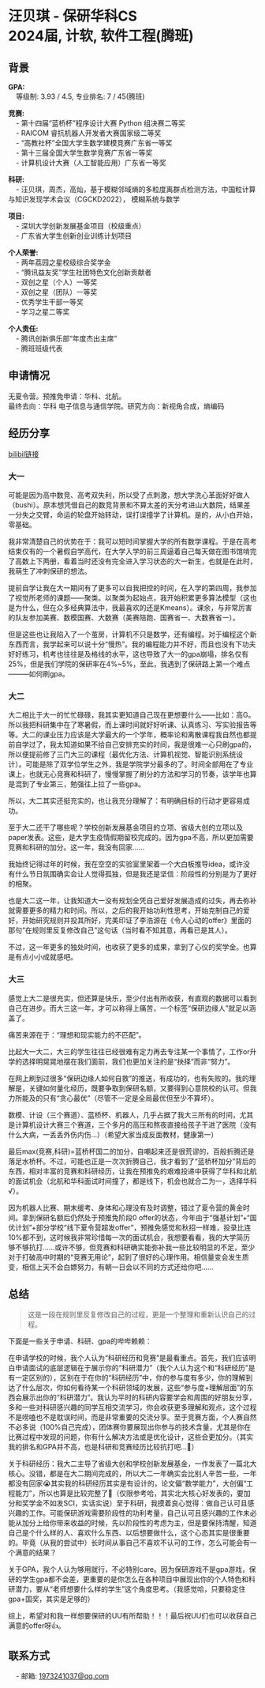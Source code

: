 # 汪贝琪 - 保研华科CS<br>2024届, 计软, 软件工程(腾班)

## 背景
**GPA:**<br>
&nbsp;&nbsp;&nbsp;&nbsp;等级制: 3.93 / 4.5, 专业排名: 7 / 45(腾班)

**竞赛:**<br>
&nbsp;&nbsp;&nbsp;&nbsp;- 第十四届“蓝桥杯”程序设计大赛 Python 组决赛二等奖<br>
&nbsp;&nbsp;&nbsp;&nbsp;- RAICOM 睿抗机器人开发者大赛国家级二等奖<br>
&nbsp;&nbsp;&nbsp;&nbsp;- “高教社杯”全国大学生数学建模竞赛广东省一等奖<br>
&nbsp;&nbsp;&nbsp;&nbsp;- 第十三届全国大学生数学竞赛广东省一等奖<br>
&nbsp;&nbsp;&nbsp;&nbsp;- 计算机设计大赛（人工智能应用）广东省一等奖<br>

**科研:**<br>
&nbsp;&nbsp;&nbsp;&nbsp;- 汪贝琪，周杰，高灿，基于模糊邻域熵的多粒度离群点检测方法，中国粒计算与知识发现学术会议（CGCKD2022）， 模糊系统与数学<br>

**项目:**<br>
&nbsp;&nbsp;&nbsp;&nbsp;- 深圳大学创新发展基金项目（校级重点）<br>
&nbsp;&nbsp;&nbsp;&nbsp;- 广东省大学生创新创业训练计划项目<br>

**个人荣誉:**<br>
&nbsp;&nbsp;&nbsp;&nbsp;- 两年荔园之星校级综合奖学金<br>
&nbsp;&nbsp;&nbsp;&nbsp;- “腾讯益友奖”学生社团特色文化创新贡献者<br>
&nbsp;&nbsp;&nbsp;&nbsp;- 双创之星（个人）一等奖<br>
&nbsp;&nbsp;&nbsp;&nbsp;- 双创之星（团队）一等奖<br>
&nbsp;&nbsp;&nbsp;&nbsp;- 优秀学生干部一等奖<br>
&nbsp;&nbsp;&nbsp;&nbsp;- 学习之星二等奖<br>

**个人责任:**<br>
&nbsp;&nbsp;&nbsp;&nbsp;- 腾讯创新俱乐部“年度杰出主席”<br>
&nbsp;&nbsp;&nbsp;&nbsp;- 腾班班级代表<br>

## 申请情况
无夏令营。预推免申请：华科、北航。<br>
最终去向：华科 电子信息与通信学院。研究方向：新视角合成，熵编码<br>

## 经历分享
[bilibil链接](https://www.bilibili.com/read/cv26894348/?spm_id_from=333.999.0.0)
### 大一
可能是因为高中数竞、高考双失利，所以受了点刺激，想大学洗心革面好好做人（bushi）。原本想凭借自己的数竞背景和不算太差的天分考进山大数院，结果差一分失之交臂，命运的轮盘开始转动，误打误撞学了计算机。是的，从小白开始，零基础。

我非常清楚自己的优势在于：我可以短时间掌握大学的所有数学课程。于是在高考结束仅有的一个暑假自学高代，在大学入学的前三周逼着自己每天做在图书馆啃完了高数上下两册，看着当时还没有完全进入学习状态的大一新生，也就是在此时，我萌生了冲刺保研的想法。

提前自学让我在大一期间有了更多可以自我把控的时间，在入学的第四周，我参加了视觉所老师的课题——聚类。以聚类为起始点，我开始积累更多算法模型（这也是为什么，但在众多经典算法中，我最喜欢的还是Kmeans）。课余，与非常厉害的队友参加美赛、数模国赛、大数赛（美赛陪跑、国赛省一、大数赛省一）。

但是这些也让我陷入了一个茧房，计算机不只是数学，还有编程。对于编程这个新东西而言，我学起来可以说十分“慢热”。我的编程能力并不好，而且也没有下功夫好好练习，机考也往往是及格线的水平，这也导致了大一的gpa崩塌，排名仅有25%，但是我们学院的保研率在4%~5%，至此，我遇到了保研路上第一个难点———如何刷gpa。 

### 大二
大二相比于大一的忙忙碌碌，我其实更知道自己现在更想要什么——比如：高G。所以我把科研集中在了寒暑假，而上课时间就好好听课、认真练习、写实验报告等等。大二的课业压力应该是大学最大的一个学年，概率论和离散课程我自然也都提前自学过了，我太知道如果不给自己安排充实的时间，我是很难一心只刷gpa的，所以便提前修了三门大三的课程（最优化方法、计算机视觉、智能识别系统设计）。可能是除了双学位学生之外，我是学院学分最多的了。时间全部用在了专业课上，也就无心竞赛和科研了，慢慢掌握了刷分的方法和学习的节奏，该学年也算是混到了专业第三，勉强往上拉了一些gpa。

所以，大二其实还挺充实的，也让我充分理解了：有明确目标的行动才更容易成功。

至于大二还干了哪些呢？学校创新发展基金项目的立项、省级大创的立项以及paper发表。这些，是大学生疫情假期留校完成的。因为gpa不高，所以更加需要竞赛和科研的加分。这一年，我没有回家......

我始终记得过年的时候，我在空空的实验室里架着一个大白板推导idea，或许没有什么节日氛围确实会让人觉得孤独，但是我还是坚信：阶段性的分别是为了更好的相聚。

也是大二这一年，让我知道大一没有规划全凭自己爱好发展造成的过失，再去弥补就需要更多的精力和时间。所以，之后的我开始功利性思考，开始克制自己的爱好，开始研究规则并投其所好，完美印证了李浩源在《令人心动的offer》里面的那句“在规则里反复修改自己”这句话（当时看不知其意，再看已是其人）。

不过，这一年更多的独处时间，也收获了更多的成果，拿到了心仪的奖学金。也算是有点小小成就感吧。

### 大三
感觉上大二是很充实，但还算是快乐，至少付出有所收获，有直观的数据可以看到自己在进步。而大三这一年，才可以称得上痛苦，一个标签“保研边缘人”就足以涵盖了。

痛苦来源在于：“理想和现实能力的不匹配”。

比起大一大二，大三的学生往往已经很难有定力再去专注某一个事情了，工作or升学的选择明晃晃地摆在我们面前，我们也更加关注的是“抉择”而非“努力”。

在网上刷到过很多“保研边缘人如何自救”的推送，有成功的，也有失败的。我的理解是，关键如何量化经历，既要争取到保研名额，又要得到心意院校的认可。但我力所能及的只有“贪心最优”（尽管不一定是全局最优但至少不算坏）。

数模、计设（三个赛道）、蓝桥杯、机器人，几乎占据了我大三所有的时间，尤其是计算机设计大赛三个赛道，三个多月的高压和熬夜直接给孩子干进了医院（没有什么大病，一丢丢外伤内伤...）（希望大家当成反面教材，健康第一）

最后max(竞赛,科研)=蓝桥杯国二的加分，自嘲起来还是很荒谬的，百般折腾还是落足水桥杯。不过，可能也正是一次次折腾自己，我才看到了“蓝桥杯加分”背后的东西，相对丰富的竞赛和科研经历，让我在预推免的艰难投递中获得了华科和北航的面试机会（北航和华科面试时间撞了，都是线下，机会也就合二为一，选择华科√）。

因为机器人比赛、期末缓考、身体和心理没有及时调整，错过了夏令营的黄金时间。拿到保研名额后仍然处于预推免阶段0 offer的状态，今年由于“强基计划”+“国优计划”+部分学校“线下夏令营超发offer”，预推免感觉和秋招一样难，投录比连10%都不到，这时候我非常珍惜每一次的面试机会，我想要看看，我的大学简历够不够抗打......或许不够，但竞赛和科研确实能弥补我一些比较明显的不足，至少对于打破高中时期的“竞赛无用论”，起到了很好的心理作用。相信量变会发生质变，相信上天不会白嫖努力，有朝一日会以不同的方式还给你吧......

## 总结
> 这是一段在规则里反复修改自己的过程，更是一个整理和重新认识自己的过程。

下面是一些关于申请、科研、gpa的哔哔赖赖：

在申请学校的时候，我个人认为“科研经历和竞赛”是最看重点。首先，我们应该明白申请面试的底层逻辑在于展示你的“科研潜力”（我个人认为这个和“科研经历”是有一定区别的），区别在于在你的“科研经历”中，你的参与度有多少，你的理解到达了什么层次，你如何看待某一个科研领域的发展，这些“参与度+理解层面”的东西会展示出你的“科研潜力”。我认为平时的科研内容要学会和周围的好朋友分享，多和一些对科研感兴趣的同学互相交流学习，你会收获更多理解和观点，这个过程不是唠嗑也不是耽误时间，而是非常重要的交流分享。至于竞赛方面，个人赛自然不必多说（100%自己完成），团体赛你要展现出你参与的技术含量，尤其是你在比赛过程中发现的问题，你有什么解决方法或是优化设计，这些会更加分。（其实我的排名和GPA并不高，也是科研和竞赛经历比较抗打吧…🤔）

关于科研经历：我大二主导了省级大创和学校创新发展基金，一作发表了一篇北大核心。没错，都是在大二期间完成的，所以大二一年确实会比别人辛苦一些，一年都没有回家😭其实我的科研经历其实是有设计的，论文偏“数学能力”，大创偏“工程能力”，所以也算是比较完整了🤔（仅限参考哈，其实北大核心好发表的，要加分和奖学金不如发SCI，实话实说）至于科研，我摸着良心觉得：做自己认可且感兴趣的工作。可能保研游戏需要阶段性的功利考量，自己认可且感兴趣的工作未必能从加分上给你带来收益的时候，先以阶段性的考虑为主，但是要保持清醒，知道自己是个什么样的人、喜欢什么东西、以后想要做什么，这个心态其实是很重要的。毕竟（从我的尝试中）长时间从事自己不喜欢不认可的工作，怎么可能会有一个满意的结果？

关于GPA，我个人认为够用就行，不必特别care。因为保研游戏不是gpa游戏，保研的学生gpa都不会差，更重要的是你怎么在各种项目中展现出你的个人特色和科研潜力，要从“老师想要什么样的学生”这个角度思考。（我感觉哈，只要稳定住gpa+国奖，其实是足够的）

综上，希望对和我一样想要保研的UU有所帮助！！！最后祝UU们也可以收获自己满意的offer呀👍。

## 联系方式
&nbsp;&nbsp;&nbsp;&nbsp;- 邮箱: 1973241037@qq.com<br>
